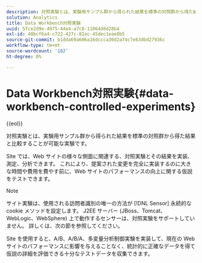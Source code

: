 ```yaml
---
description: 対照実験とは、実験用サンプル群から得られた結果を標準の対照群から得た結果と比較することが可能な実験です。
solution: Analytics
title: Data Workbench対照実験
uuid: 5fce2d9e-4975-44e4-a7c0-11064d8d28b4
exl-id: 40bcf6a4-c722-427c-81ac-45dec1eae0b5
source-git-commit: b1dda69a606a16dccca30d2a74c7e63dbd27936c
workflow-type: tm+mt
source-wordcount: '182'
ht-degree: 0%

---
```


# Data Workbench対照実験{#data-workbench-controlled-experiments}

{{eol}}

対照実験とは、実験用サンプル群から得られた結果を標準の対照群から得た結果と比較することが可能な実験です。

Site では、Web サイトの様々な側面に関連する、対照実験とその結果を実装、測定、分析できます。 これにより、提案された変更を完全に実装するのに大きな時間や費用を費やす前に、Web サイトのパフォーマンスの向上に関する仮説をテストできます。

>[!NOTE]
>
>サイト実験は、使用される訪問者識別の唯一の方法が [!DNL Sensor] 永続的な cookie メソッドを設定します。 J2EE サーバー (JBoss、Tomcat、WebLogic、WebSphere) 上で動作するセンサーは、対照実験をサポートしていません。 詳しくは、次の節を参照してください。

Site を使用すると、A/B、A/B/A、多変量分析制御実験を実装して、現在の Web サイトのパフォーマンスに影響を与えることなく、統計的に正確なデータを得て仮説の詳細を評価できる十分なテストデータを収集できます。

